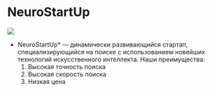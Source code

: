 # NeuroStartUp

![](https://netology-code.github.io/git-homeworks/introduction/assets/logo.png)

* NeuroStartUp* — динамически развивающийся стартап, специализирующийся на поиске с использованием новейших технологий искусственного интеллекта.
  Наши преимущества:
   1. Высокая точность поиска
   2. Высокая скорость поиска
   3. Низкая цена
